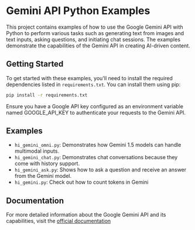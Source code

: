 # Gemini API Python Examples

This project contains examples of how to use the Google Gemini API with Python to perform various tasks such as generating text from images and text inputs, asking questions, and initiating chat sessions. The examples demonstrate the capabilities of the Gemini API in creating AI-driven content.

## Getting Started

To get started with these examples, you'll need to install the required dependencies listed in `requirements.txt`. You can install them using pip:

```sh
pip install -r requirements.txt
```

Ensure you have a Google API key configured as an environment variable named GOOGLE_API_KEY to authenticate your requests to the Gemini API.

## Examples

- `hi_gemini_omni.py`: Demonstrates how Gemini 1.5 models can handle multimodal inputs.
- `hi_gemini_chat.py`: Demonstrates chat conversations because they come with history support.
- `hi_gemini_ask.py`: Shows how to ask a question and receive an answer from the Gemini model.
- `hi_gemini.py`: Check out how to count tokens in Gemini

## Documentation

For more detailed information about the Google Gemini API and its capabilities, visit the [official documentation](https://ai.google.dev/gemini-api/docs/get-started/tutorial?lang=python)
